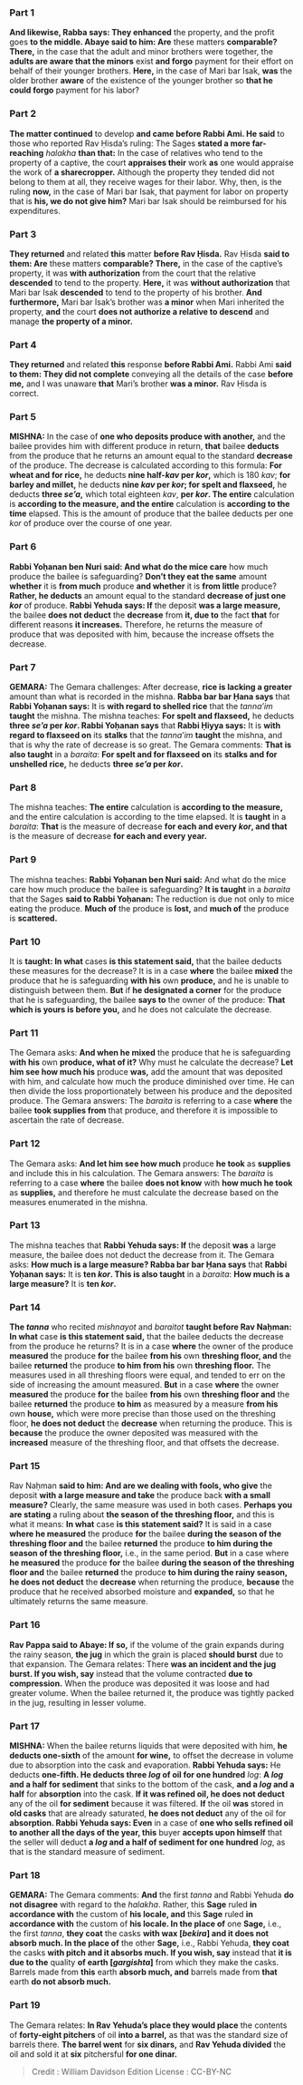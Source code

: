 
### Part 1
<b>And likewise, Rabba says: They enhanced</b> the property, and the profit goes <b>to the middle. Abaye said to him: Are</b> these matters <b>comparable? There,</b> in the case that the adult and minor brothers were together, the <b>adults are aware that the minors</b> exist <b>and forgo</b> payment for their effort on behalf of their younger brothers. <b>Here,</b> in the case of Mari bar Isak, <b>was</b> the older brother <b>aware</b> of the existence of the younger brother so <b>that he could forgo</b> payment for his labor?

### Part 2
<b>The matter continued</b> to develop <b>and came before Rabbi Ami. He said</b> to those who reported Rav Ḥisda’s ruling: The Sages <b>stated a more far-reaching</b> <i>halakha</i> <b>than that:</b> In the case of relatives who tend to the property of a captive, the court <b>appraises their</b> work <b>as</b> one would appraise the work of <b>a sharecropper.</b> Although the property they tended did not belong to them at all, they receive wages for their labor. Why, then, is the ruling <b>now,</b> in the case of Mari bar Isak, that payment for labor on property that is <b>his, we do not give him?</b> Mari bar Isak should be reimbursed for his expenditures.

### Part 3
<b>They returned</b> and related <b>this</b> matter <b>before Rav Ḥisda.</b> Rav Ḥisda <b>said to them: Are</b> these matters <b>comparable? There,</b> in the case of the captive’s property, it was <b>with authorization</b> from the court that the relative <b>descended</b> to tend to the property. <b>Here,</b> it was <b>without authorization</b> that Mari bar Isak <b>descended</b> to tend to the property of his brother. <b>And furthermore,</b> Mari bar Isak’s brother was <b>a minor</b> when Mari inherited the property, <b>and</b> the court <b>does not authorize a relative to descend</b> and manage <b>the property of a minor.</b>

### Part 4
<b>They returned</b> and related <b>this</b> response <b>before Rabbi Ami.</b> Rabbi Ami <b>said to them: They did not complete</b> conveying all the details of the case <b>before me,</b> and I was unaware <b>that</b> Mari’s brother <b>was a minor.</b> Rav Ḥisda is correct.

### Part 5
<strong>MISHNA:</strong> In the case of <b>one who deposits produce with another,</b> and the bailee provides him with different produce in return, <b>that</b> bailee <b>deducts</b> from the produce that he returns an amount equal to the standard <b>decrease</b> of the produce. The decrease is calculated according to this formula: <b>For wheat and for rice,</b> he deducts <b>nine half-<i>kav</i> per <i>kor</i>,</b> which is 180 <i>kav</i>; <b>for barley and millet,</b> he deducts <b>nine <i>kav</i> per <i>kor</i>; for spelt and flaxseed,</b> he deducts <b>three <i>se’a</i>,</b> which total eighteen <i>kav</i>, <b>per <i>kor</i>. The entire</b> calculation is <b>according to the measure, and the entire</b> calculation is <b>according to the time</b> elapsed. This is the amount of produce that the bailee deducts per one <i>kor</i> of produce over the course of one year.

### Part 6
<b>Rabbi Yoḥanan ben Nuri said: And what do the mice care</b> how much produce the bailee is safeguarding? <b>Don’t they eat the same</b> amount <b>whether</b> it is <b>from much</b> produce <b>and whether</b> it is <b>from little</b> produce? <b>Rather, he deducts</b> an amount equal to the standard <b>decrease of just one <i>kor</i></b> of produce. <b>Rabbi Yehuda says: If</b> the deposit <b>was a large measure,</b> the bailee <b>does not deduct</b> the <b>decrease</b> from <b>it, due to</b> the fact <b>that</b> for different reasons <b>it increases.</b> Therefore, he returns the measure of produce that was deposited with him, because the increase offsets the decrease.

### Part 7
<strong>GEMARA:</strong> The Gemara challenges: After decrease, <b>rice is lacking a greater</b> amount than what is recorded in the mishna. <b>Rabba bar bar Ḥana says</b> that <b>Rabbi Yoḥanan says:</b> It is <b>with regard to shelled rice</b> that the <i>tanna’im</i> <b>taught</b> the mishna. The mishna teaches: <b>For spelt and flaxseed,</b> he deducts <b>three <i>se’a</i> per <i>kor</i>. Rabbi Yoḥanan says</b> that <b>Rabbi Ḥiyya says:</b> It is <b>with regard to flaxseed on</b> its <b>stalks</b> that the <i>tanna’im</i> <b>taught</b> the mishna, and that is why the rate of decrease is so great. The Gemara comments: <b>That is also taught</b> in a <i>baraita</i>: <b>For spelt and for flaxseed on</b> its <b>stalks and for unshelled rice,</b> he deducts <b>three <i>se’a</i> per <i>kor</i>.</b>

### Part 8
The mishna teaches: <b>The entire</b> calculation is <b>according to the measure,</b> and the entire calculation is according to the time elapsed. It is <b>taught</b> in a <i>baraita</i>: <b>That</b> is the measure of decrease <b>for each and every <i>kor</i>, and that</b> is the measure of decrease <b>for each and every year.</b>

### Part 9
The mishna teaches: <b>Rabbi Yoḥanan ben Nuri said:</b> And what do the mice care how much produce the bailee is safeguarding? <b>It is taught</b> in a <i>baraita</i> that the Sages <b>said to Rabbi Yoḥanan:</b> The reduction is due not only to mice eating the produce. <b>Much of</b> the produce is <b>lost,</b> and <b>much of</b> the produce is <b>scattered.</b>

### Part 10
It is <b>taught: In what</b> cases <b>is this statement said,</b> that the bailee deducts these measures for the decrease? It is in a case <b>where</b> the bailee <b>mixed</b> the produce that he is safeguarding <b>with his</b> own <b>produce,</b> and he is unable to distinguish between them. <b>But</b> if <b>he designated a corner</b> for the produce that he is safeguarding, the bailee <b>says to</b> the owner of the produce: <b>That which is yours is before you,</b> and he does not calculate the decrease.

### Part 11
The Gemara asks: <b>And when he mixed</b> the produce that he is safeguarding <b>with his</b> own <b>produce, what of it?</b> Why must he calculate the decrease? <b>Let him see how much his</b> produce <b>was,</b> add the amount that was deposited with him, and calculate how much the produce diminished over time. He can then divide the loss proportionately between his produce and the deposited produce. The Gemara answers: The <i>baraita</i> is referring to a case <b>where</b> the bailee <b>took supplies from</b> that produce, and therefore it is impossible to ascertain the rate of decrease.

### Part 12
The Gemara asks: <b>And let him see how much</b> produce <b>he took</b> as <b>supplies</b> and include this in his calculation. The Gemara answers: The <i>baraita</i> is referring to a case <b>where</b> the bailee <b>does not know</b> with <b>how much he took</b> as <b>supplies,</b> and therefore he must calculate the decrease based on the measures enumerated in the mishna.

### Part 13
The mishna teaches that <b>Rabbi Yehuda says: If</b> the deposit <b>was</b> a large measure, the bailee does not deduct the decrease from it. The Gemara asks: <b>How much is a large measure? Rabba bar bar Ḥana says</b> that <b>Rabbi Yoḥanan says:</b> It is <b>ten <i>kor</i>. This is also taught</b> in a <i>baraita</i>: <b>How much is a large measure?</b> It is <b>ten <i>kor</i>.</b>

### Part 14
<b>The <i>tanna</i></b> who recited <i>mishnayot</i> and <i>baraitot</i> <b>taught before Rav Naḥman: In what</b> case <b>is this statement said,</b> that the bailee deducts the decrease from the produce he returns? It is in a case <b>where</b> the owner of the produce <b>measured</b> the produce <b>for</b> the bailee <b>from his</b> own <b>threshing floor, and</b> the bailee <b>returned</b> the produce <b>to him from his</b> own <b>threshing floor.</b> The measures used in all threshing floors were equal, and tended to err on the side of increasing the amount measured. <b>But</b> in a case <b>where</b> the owner <b>measured</b> the produce <b>for</b> the bailee <b>from his</b> own <b>threshing floor and</b> the bailee <b>returned</b> the produce <b>to him</b> as measured by a measure <b>from his</b> own <b>house,</b> which were more precise than those used on the threshing floor, <b>he does not deduct</b> the <b>decrease</b> when returning the produce. This is <b>because</b> the produce the owner deposited was measured with the <b>increased</b> measure of the threshing floor, and that offsets the decrease.

### Part 15
Rav Naḥman <b>said to him: And are we dealing with fools, who give</b> the deposit <b>with a large measure and take</b> the produce back <b>with a small measure?</b> Clearly, the same measure was used in both cases. <b>Perhaps you are stating</b> a ruling about <b>the season of the threshing floor,</b> and this is what it means: <b>In what</b> case <b>is this statement said?</b> It is said in a case <b>where he measured</b> the produce <b>for</b> the bailee <b>during the season of the threshing floor and</b> the bailee <b>returned</b> the produce <b>to him during the season of the threshing floor,</b> i.e., in the same period. <b>But</b> in a case where <b>he measured</b> the produce <b>for</b> the bailee <b>during the season of the threshing floor and</b> the bailee <b>returned</b> the produce <b>to him during the rainy season, he does not deduct</b> the <b>decrease</b> when returning the produce, <b>because</b> the produce that he received absorbed moisture and <b>expanded,</b> so that he ultimately returns the same measure.

### Part 16
<b>Rav Pappa said to Abaye: If so,</b> if the volume of the grain expands during the rainy season, <b>the jug</b> in which the grain is placed <b>should burst</b> due to that expansion. The Gemara relates: There <b>was an incident and the jug burst. If you wish, say</b> instead that the volume contracted <b>due to compression.</b> When the produce was deposited it was loose and had greater volume. When the bailee returned it, the produce was tightly packed in the jug, resulting in lesser volume.

### Part 17
<strong>MISHNA:</strong> When the bailee returns liquids that were deposited with him, <b>he deducts one-sixth</b> of the amount <b>for wine,</b> to offset the decrease in volume due to absorption into the cask and evaporation. <b>Rabbi Yehuda says:</b> He deducts <b>one-fifth. He deducts three <i>log</i> of oil for one hundred</b> <i>log</i>: <b>A <i>log</i> and a half for sediment</b> that sinks to the bottom of the cask, <b>and a <i>log</i> and a half</b> for <b>absorption</b> into the cask. <b>If it was refined oil, he does not deduct</b> any of the oil <b>for sediment</b> because it was filtered. <b>If</b> the oil <b>was</b> stored in <b>old casks</b> that are already saturated, <b>he does not deduct</b> any of the oil for <b>absorption. Rabbi Yehuda says: Even</b> in a case of <b>one who sells refined oil to another all the days of the year, this</b> buyer <b>accepts upon himself</b> that the seller will deduct <b>a <i>log</i> and a half of sediment for one hundred</b> <i>log</i>, as that is the standard measure of sediment.

### Part 18
<strong>GEMARA:</strong> The Gemara comments: <b>And</b> the first <i>tanna</i> and Rabbi Yehuda <b>do not disagree</b> with regard to the <i>halakha</i>. Rather, this <b>Sage</b> ruled <b>in accordance with</b> the custom of <b>his locale, and</b> this <b>Sage</b> ruled <b>in accordance with</b> the custom of <b>his locale. In the place of</b> one <b>Sage,</b> i.e., the first <i>tanna</i>, <b>they coat</b> the casks <b>with wax [<i>bekira</i>] and it does not absorb much. In the place of</b> the other <b>Sage,</b> i.e., Rabbi Yehuda, <b>they coat</b> the casks <b>with pitch and it absorbs much. If you wish, say</b> instead that <b>it is due to the</b> quality <b>of earth [<i>gargishta</i>]</b> from which they make the casks. Barrels made from <b>this</b> earth <b>absorb much, and</b> barrels made from <b>that</b> earth <b>do not absorb much.</b>

### Part 19
The Gemara relates: <b>In Rav Yehuda’s place they would place</b> the contents of <b>forty-eight pitchers</b> of oil <b>into a barrel,</b> as that was the standard size of barrels there. <b>The barrel went</b> for <b>six dinars,</b> and <b>Rav Yehuda divided</b> the oil and sold it at <b>six</b> pitchersful <b>for one dinar.</b>

>Credit : William Davidson Edition
>License : CC-BY-NC